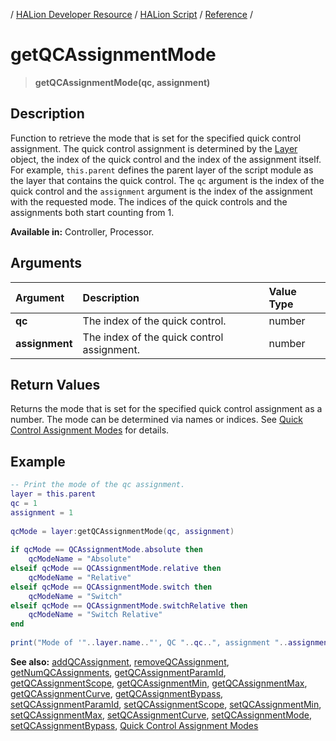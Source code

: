 / [HALion Developer Resource](../../HALion-Developer-Resource.md) / [HALion Script](./HALion-Script.md) / [Reference](./Reference.md) /

# getQCAssignmentMode

>**getQCAssignmentMode(qc, assignment)**

## Description

Function to retrieve the mode that is set for the specified quick control assignment. The quick control assignment is determined by the [Layer](./Layer.md) object, the index of the quick control and the index of the assignment itself. For example, ``this.parent`` defines the parent layer of the script module as the layer that contains the quick control. The ``qc`` argument is the index of the quick control and the ``assignment`` argument is the index of the assignment with the requested mode. The indices of the quick controls and the assignments both start counting from 1.

**Available in:** Controller, Processor.

## Arguments

|Argument|Description|Value Type|
|:-|:-|:-|
|**qc**|The index of the quick control.|number|
|**assignment**|The index of the quick control assignment.|number|

## Return Values

Returns the mode that is set for the specified quick control assignment as a number. The mode can be determined via names or indices. See [Quick Control Assignment Modes](./Quick-Control-Assignment-Modes.md) for details.

## Example

```lua
-- Print the mode of the qc assignment.
layer = this.parent
qc = 1
assignment = 1
   
qcMode = layer:getQCAssignmentMode(qc, assignment)
  
if qcMode == QCAssignmentMode.absolute then
    qcModeName = "Absolute"
elseif qcMode == QCAssignmentMode.relative then
    qcModeName = "Relative"
elseif qcMode == QCAssignmentMode.switch then
    qcModeName = "Switch"
elseif qcMode == QCAssignmentMode.switchRelative then
    qcModeName = "Switch Relative"
end
    
print("Mode of '"..layer.name.."', QC "..qc..", assignment "..assignment..": "..qcModeName..".")
```

**See also:** [addQCAssignment](./addQCAssignment.md), [removeQCAssignment](./removeQCAssignment.md), [getNumQCAssignments](./getNumQCAssignments.md), [getQCAssignmentParamId](./getQCAssignmentParamId.md), [getQCAssignmentScope](./getQCAssignmentScope.md), [getQCAssignmentMin](./getQCAssignmentMin.md), [getQCAssignmentMax](./getQCAssignmentMax.md), [getQCAssignmentCurve](./getQCAssignmentCurve.md), [getQCAssignmentBypass](./getQCAssignmentBypass.md), [setQCAssignmentParamId](./setQCAssignmentParamId.md), [setQCAssignmentScope](./setQCAssignmentScope.md), [setQCAssignmentMin](./setQCAssignmentMin.md), [setQCAssignmentMax](./setQCAssignmentMax.md), [setQCAssignmentCurve](./setQCAssignmentCurve.md), [setQCAssignmentMode](./setQCAssignmentMode.md), [setQCAssignmentBypass](./setQCAssignmentBypass.md), [Quick Control Assignment Modes](./Quick-Control-Assignment-Modes.md)